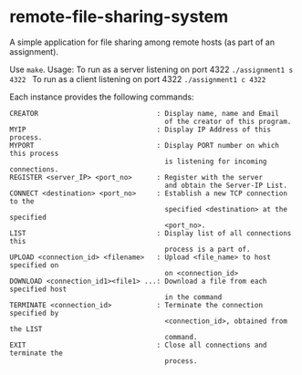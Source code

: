 # remote-file-sharing-system
A simple application for file sharing among remote hosts (as part of an assignment).

Use `make`. Usage:
To run as a server listening on port 4322 
`./assignment1 s 4322 `
To run as a client listening on port 4322 
`./assignment1 c 4322 `


Each instance provides the following commands:
```
CREATOR                             : Display name, name and Email
                                      of the creator of this program.
MYIP                                : Display IP Address of this process.
MYPORT                              : Display PORT number on which this process
                                      is listening for incoming connections.
REGISTER <server_IP> <port_no>      : Register with the server 
                                      and obtain the Server-IP List.
CONNECT <destination> <port_no>     : Establish a new TCP connection to the
                                      specified <destination> at the specified
                                      <port_no>.
LIST                                : Display list of all connections this 
                                      process is a part of.
UPLOAD <connection_id> <filename>   : Upload <file_name> to host specified on
                                      on <connection_id>
DOWNLOAD <connection_id1><file1> ...: Download a file from each specified host
                                      in the command
TERMINATE <connection_id>           : Terminate the connection specified by
                                      <connection_id>, obtained from the LIST
                                      command.
EXIT                                : Close all connections and terminate the
                                      process.

```
